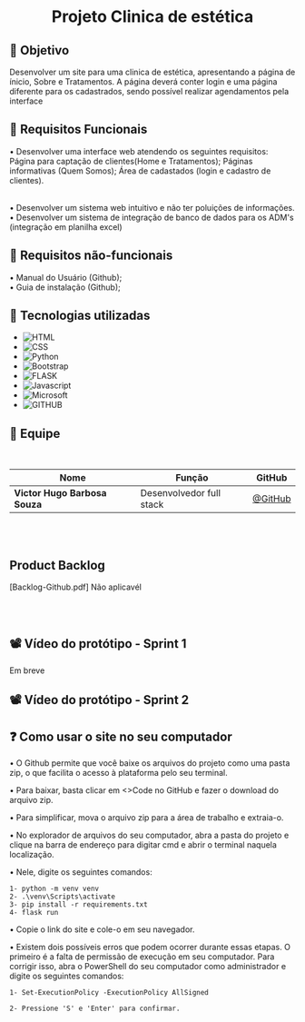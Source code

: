 <h1 align="center">Projeto Clinica de estética</h1>

## 🎯 Objetivo

Desenvolver um site para uma clinica de estética, apresentando a página de ínicio, Sobre e Tratamentos. A página deverá conter login e uma página diferente para os cadastrados, sendo possível realizar agendamentos pela interface

## 📍 Requisitos Funcionais
•	Desenvolver uma interface web atendendo os seguintes requisitos: Página para captação de clientes(Home e Tratamentos); Páginas informativas (Quem Somos); Área de cadastados (login e cadastro de clientes).
 

<br>
•	Desenvolver um sistema web intuitivo e não ter poluições de informações.
<br>
•	Desenvolver um sistema de integração de banco de dados para os ADM's (integração em planilha excel)


## 📍 Requisitos não-funcionais

•	Manual do Usuário (Github);
<br>
•	Guia de instalação (Github);

## 🔧 Tecnologias utilizadas

- ![HTML](https://img.shields.io/badge/HTML5-E34F26?style=for-the-badge&logo=html5&logoColor=white)
- ![CSS](https://img.shields.io/badge/CSS-239120?&style=for-the-badge&logo=css3&logoColor=white)
- ![Python](https://img.shields.io/badge/Python-14354C?style=for-the-badge&logo=python&logoColor=white)
- ![Bootstrap](https://img.shields.io/badge/Bootstrap-563D7C?style=for-the-badge&logo=bootstrap&logoColor=white) 
- ![FLASK](https://img.shields.io/badge/Flask-000000?style=for-the-badge&logo=flask&logoColor=white) 
- ![Javascript](https://img.shields.io/badge/JavaScript-F7DF1E?style=for-the-badge&logo=javascript&logoColor=black)
- ![Microsoft](https://img.shields.io/badge/Microsoft_Office-D83B01?style=for-the-badge&logo=microsoft-office&logoColor=white)
- ![GITHUB](https://img.shields.io/badge/GitHub-100000?style=for-the-badge&logo=github&logoColor=white)

## 👥 Equipe

<br>

|Nome|Função|GitHub|
| -------- |-------- |-------- |
|**Victor Hugo Barbosa Souza**|Desenvolvedor full stack|[@GitHub](https://github.com/victor4486)|

<br><br>

## Product Backlog 

[Backlog-Github.pdf] Não aplicavél

<br><br>

## 📽️ Vídeo do protótipo - Sprint 1

Em breve

## 📽️ Vídeo do protótipo - Sprint 2


## ❓ Como usar o site no seu computador

• O Github permite que você baixe os arquivos do projeto como uma pasta zip, o que facilita o acesso à plataforma pelo seu terminal.

• Para baixar, basta clicar em <>Code no GitHub e fazer o download do arquivo zip.

• Para simplificar, mova o arquivo zip para a área de trabalho e extraia-o.

• No explorador de arquivos do seu computador, abra a pasta do projeto e clique na barra de endereço para digitar cmd e abrir o terminal naquela localização.

• Nele, digite os seguintes comandos:

```
1- python -m venv venv 
2- .\venv\Scripts\activate 
3- pip install -r requirements.txt 
4- flask run

```

• Copie o link do site e cole-o em seu navegador.

• Existem dois possíveis erros que podem ocorrer durante essas etapas. O primeiro é a falta de permissão de execução em seu computador. Para corrigir isso, abra o PowerShell do seu computador como administrador e digite os seguintes comandos:

```
1- Set-ExecutionPolicy -ExecutionPolicy AllSigned

2- Pressione 'S' e 'Enter' para confirmar.
```

